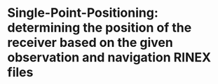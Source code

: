 # Single-Point-Positioning: determining the position of the receiver based on the given observation and navigation RINEX files

